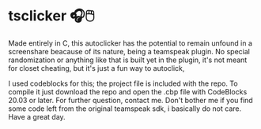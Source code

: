 # tsclicker 🎧🖱️

Made entirely in C, this autoclicker has the potential to remain unfound in a screenshare beacause of its nature, being a teamspeak plugin.
No special randomization or anything like that is built yet in the plugin, it's not meant for closet cheating, but it's just a fun way to autoclick,

I used codeblocks for this; the project file is included with the repo. To compile it just download the repo and open the .cbp file with CodeBlocks 20.03 or later.
For further question, contact me. Don't bother me if you find some code left from the original teamspeak sdk, i basically do not care. Have a great day.
